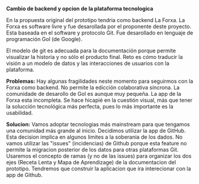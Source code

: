 **Cambio de backend y opcion de la plataforma tecnologica** 

En la propuesta original del prototipo tendria como backend La Forxa. La Forxa es software livre y fue desarollada por el proponente deste proyecto. Esta baseada en el software y protocolo Git. Fue desarollado en lenguaje de programación Gol (de Google).

El modelo de git es adecuada para la documentación porque permite visualizar la historia y no sólo el producto final. Reto es cómo traducir la visión a un modelo de datos y las interacciones de usuarios con la plataforma.

**Problemas:**
Hay algunas fragilidades neste momento para seguirmos con la Forxa como backend. No permite la edicción colaborativa síncrona. La comunidade de desarollo de Gol es aunque muy pequeña. La app de la Forxa esta incompleta.
Se hace hicapié en la cuestión visual, más que tener la solucción tecnológica más perfecta, pues lo más importante es la usabilidad.

**Solucion:**
Vamos adoptar tecnologias más mainstream para que tengamos una comunidad más grande al inicio. Decidimos utilizar la app de GitHub. Esta decision implica en algunos limites a la soberania de los dados. No vamos utilizar las "issues" (incidencias) de Github porque esta feature no permite la migracion posterior de los datos para otras plataformas Git.
Usaremos el concepto de ramas (y no de las issues) para organizar los dos ejes (Receta Lenta y Mapa de Aprendizage) de la documentacion del prototipo.
Tendremos que construir la aplicacion que ira interecionar con la app de Github.
